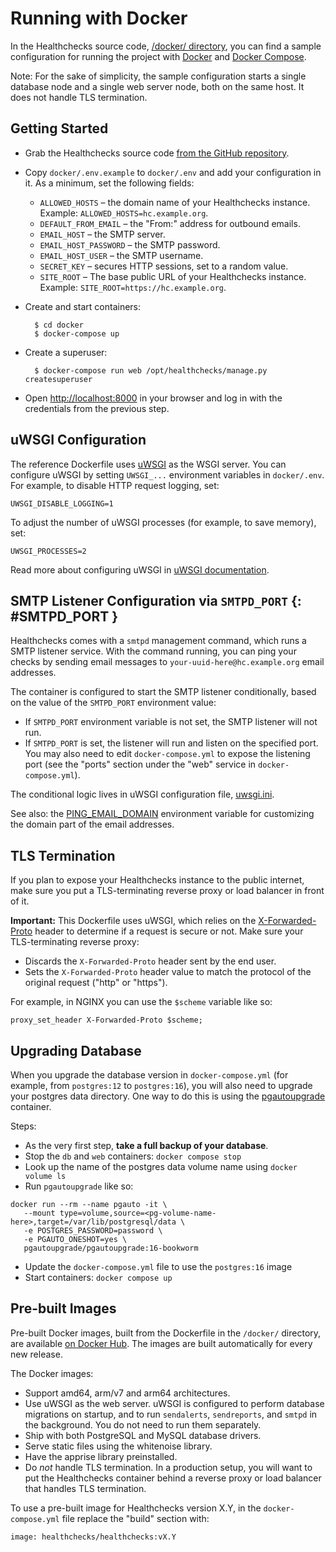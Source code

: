 # Running with Docker

In the Healthchecks source code, [/docker/ directory](https://github.com/healthchecks/healthchecks/tree/master/docker),
you can find a sample configuration for running the project with
[Docker](https://www.docker.com) and [Docker Compose](https://docs.docker.com/compose/).

Note: For the sake of simplicity, the sample configuration starts a single database
node and a single web server node, both on the same host. It does not handle TLS
termination.

## Getting Started

* Grab the Healthchecks source code
  [from the GitHub repository](https://github.com/healthchecks/healthchecks).
* Copy `docker/.env.example` to `docker/.env` and add your configuration in it.
  As a minimum, set the following fields:
    * `ALLOWED_HOSTS` – the domain name of your Healthchecks instance.
    Example: `ALLOWED_HOSTS=hc.example.org`.
    * `DEFAULT_FROM_EMAIL` – the "From:" address for outbound emails.
    * `EMAIL_HOST` – the SMTP server.
    * `EMAIL_HOST_PASSWORD` – the SMTP password.
    * `EMAIL_HOST_USER` – the SMTP username.
    * `SECRET_KEY` – secures HTTP sessions, set to a random value.
    * `SITE_ROOT` – The base public URL of your Healthchecks instance. Example:
    `SITE_ROOT=https://hc.example.org`.

* Create and start containers:

        $ cd docker
        $ docker-compose up

* Create a superuser:

        $ docker-compose run web /opt/healthchecks/manage.py createsuperuser

* Open [http://localhost:8000](http://localhost:8000) in your browser and log in with
  the credentials from the previous step.

## uWSGI Configuration

The reference Dockerfile uses [uWSGI](https://uwsgi-docs.readthedocs.io/en/latest/)
as the WSGI server. You can configure uWSGI by setting `UWSGI_...` environment
variables in `docker/.env`. For example, to disable HTTP request logging, set:

    UWSGI_DISABLE_LOGGING=1

To adjust the number of uWSGI processes (for example, to save memory), set:

    UWSGI_PROCESSES=2

Read more about configuring uWSGI in [uWSGI documentation](https://uwsgi-docs.readthedocs.io/en/latest/Configuration.html#environment-variables).

## SMTP Listener Configuration via `SMTPD_PORT` {: #SMTPD_PORT }

Healthchecks comes with a `smtpd` management command, which runs a SMTP listener
service. With the command running, you can ping your checks by sending email messages
to `your-uuid-here@hc.example.org` email addresses.

The container is configured to start the SMTP listener conditionally, based
on the value of the `SMTPD_PORT` environment value:

* If `SMTPD_PORT` environment variable is not set, the SMTP listener will not run.
* If `SMTPD_PORT` is set, the listener will run and listen on the specified port.
  You may also need to edit `docker-compose.yml` to expose the listening port
  (see the "ports" section under the "web" service in `docker-compose.yml`).

The conditional logic lives in uWSGI configuration file,
[uwsgi.ini](https://github.com/healthchecks/healthchecks/blob/master/docker/uwsgi.ini).

See also: the [PING_EMAIL_DOMAIN](../self_hosted_configuration/#PING_EMAIL_DOMAIN)
environment variable for customizing the domain part of the email addresses.

## TLS Termination

If you plan to expose your Healthchecks instance to the public internet, make sure you
put a TLS-terminating reverse proxy or load balancer in front of it.

**Important:** This Dockerfile uses uWSGI, which relies on the [X-Forwarded-Proto](https://developer.mozilla.org/en-US/docs/Web/HTTP/Headers/X-Forwarded-Proto)
header to determine if a request is secure or not. Make sure your TLS-terminating
reverse proxy:

* Discards the `X-Forwarded-Proto` header sent by the end user.
* Sets the `X-Forwarded-Proto` header value to match the protocol of the original request
  ("http" or "https").

For example, in NGINX you can use the `$scheme` variable like so:

```text
proxy_set_header X-Forwarded-Proto $scheme;
```

## Upgrading Database

When you upgrade the database version in `docker-compose.yml` (for example,
from `postgres:12` to `postgres:16`), you will also need to upgrade your postgres
data directory. One way to do this is using the
[pgautoupgrade](https://hub.docker.com/r/pgautoupgrade/pgautoupgrade) container.

Steps:

* As the very first step, **take a full backup of your database**.
* Stop the `db` and `web` containers: `docker compose stop`
* Look up the name of the postgres data volume name using `docker volume ls`
* Run `pgautoupgrade` like so:

```
docker run --rm --name pgauto -it \
   --mount type=volume,source=<pg-volume-name-here>,target=/var/lib/postgresql/data \
   -e POSTGRES_PASSWORD=password \
   -e PGAUTO_ONESHOT=yes \
   pgautoupgrade/pgautoupgrade:16-bookworm
```

* Update the `docker-compose.yml` file to use the `postgres:16` image
* Start containers: `docker compose up`

## Pre-built Images

Pre-built Docker images, built from the Dockerfile in the `/docker/` directory,
are available [on Docker Hub](https://hub.docker.com/r/healthchecks/healthchecks).
The images are built automatically for every new release.

The Docker images:

* Support amd64, arm/v7 and arm64 architectures.
* Use uWSGI as the web server. uWSGI is configured to perform database migrations
  on startup, and to run `sendalerts`, `sendreports`, and `smtpd` in the background.
  You do not need to run them separately.
* Ship with both PostgreSQL and MySQL database drivers.
* Serve static files using the whitenoise library.
* Have the apprise library preinstalled.
* Do *not* handle TLS termination. In a production setup, you will want to put
  the Healthchecks container behind a reverse proxy or load balancer that handles TLS
  termination.


To use a pre-built image for Healthchecks version X.Y, in the `docker-compose.yml` file
replace the "build" section with:

```text
image: healthchecks/healthchecks:vX.Y
```


